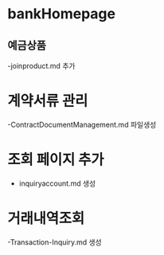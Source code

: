 # bankHomepage


## 예금상품

-joinproduct.md 추가


# 계약서류 관리

-ContractDocumentManagement.md 파일생성

# 조회 페이지 추가

- inquiryaccount.md 생성

# 거래내역조회

-Transaction-Inquiry.md 생성



